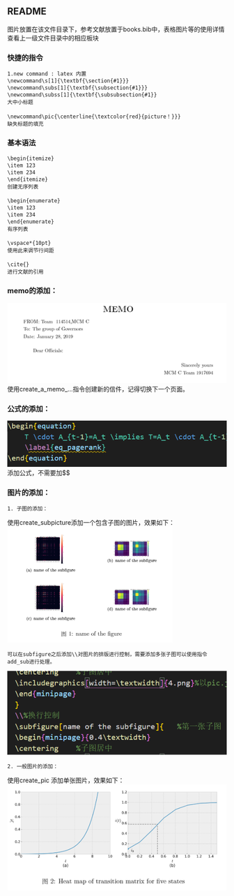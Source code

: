 ## README

图片放置在该文件目录下，参考文献放置于books.bib中，表格图片等的使用详情查看上一级文件目录中的相应板块

### 快捷的指令
    1.new command : latex 内置
    \newcommand\s[1]{\textbf{\section{#1}}}
    \newcommand\subs[1]{\textbf{\subsection{#1}}}
    \newcommand\subss[1]{\textbf{\subsubsection{#1}}
    大中小标题

    \newcommand\pic{\centerline{\textcolor{red}{picture！}}}
    缺失标题的填充

### 基本语法

    \begin{itemize}
    \item 123
    \item 234
    \end{itemize}
    创建无序列表

    \begin{enumerate}
    \item 123
    \item 234
    \end{enumerate}
    有序列表

    \vspace*{10pt}
    使用此来调节行间距

    \cite{} 
    进行文献的引用





### memo的添加：

![3](assert/3.png)
    使用create_a_memo_...指令创建新的信件，记得切换下一个页面。

### 公式的添加：
![4](assert/2022-02-05_221735.png)
    添加公式，不需要加$$

### 图片的添加：

    1. 子图的添加：
 使用create_subpicture添加一个包含子图的图片，效果如下：
 ![09](assert/2022-02-06_165536.png)

    可以在subfigure之后添加\\对图片的排版进行控制，需要添加多张子图可以使用指令add_sub进行处理。
![d](assert/2022-02-06_170254.png)

    2. 一般图片的添加：
   使用create_pic 添加单张图片，效果如下：
![es](assert/2022-02-06_165801.png)
   
